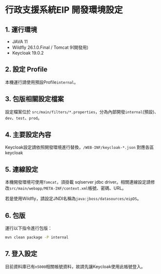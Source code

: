 # 行政支援系統EIP 開發環境設定

## 1. 運行環境

- JAVA 11
- Wildfly 26.1.0.Final / Tomcat 9(開發用)
- Keycloak 19.0.2

## 2. 設定 Profile

本機運行請使用預設Profile`internal`。

## 3. 包版相關設定檔案

設定檔案位於 `src/main/filters/*.properties`，分為內部開發`internal`(預設)、`dev`、`test`、`prod`。

## 4. 主要設定內容

Keycloak設定請依照開發環境進行替換，`/WEB-INF/keycloak-*.json` 對應各區keycloak

## 5. 連線設定

本機開發環境可使用`Tomcat`，須掛載 sqlserver jdbc driver。相關連線設定請修改`src/main/webapp/META-INF/context.xml`帳號、密碼、URL。

若是使用Wildfly，請設定JNDI名稱為`java:jboss/datasources/eipDS`。

## 6. 包版

運行以下指令進行包版：

```bash
mvn clean package -P internal
```

## 7. 登入設定

目前資料庫已有`n5000`相關帳號資料，故請先讓Keycloak使用此帳號登入。